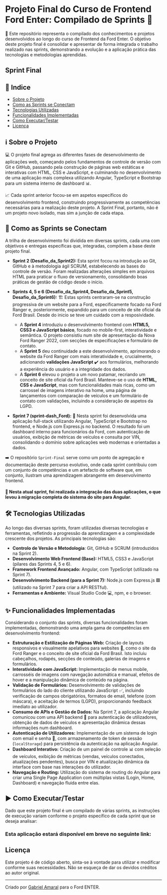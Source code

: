 #  Projeto Final do Curso de Frontend Ford Enter: Compilado de Sprints :blue_car:

:dart: Este repositório representa o compilado dos conhecimentos e projetos desenvolvidos ao longo do curso de Frontend da Ford Enter. O objetivo deste projeto final é consolidar e apresentar de forma integrada o trabalho realizado nas sprints, demonstrando a evolução e a aplicação prática das tecnologias e metodologias aprendidas.

## Sprint Final

## :scroll: Indice

- [Sobre o Projeto](#ℹ️-sobre-o-projeto)
- [Como as Sprints se Conectam](#🔗-como-as-sprints-se-conectam)
- [Tecnologias Utilizadas](#🛠️-tecnologias-utilizadas)
- [Funcionalidades Implementadas](#✨-funcionalidades-implementadas)
- [Como Executar/Testar](#▶️-como-executartestar)
- [Licença](#licença)

## ℹ️ Sobre o Projeto

:computer: O projeto final agrega as diferentes fases de desenvolvimento de aplicações web, começando pelos fundamentos de controle de versão com Git e GitHub, passando pela construção de páginas web estáticas e interativas com HTML, CSS e JavaScript, e culminando no desenvolvimento de uma aplicação mais complexa utilizando Angular, TypeScript e Bootstrap para um sistema interno de dashboard :bar_chart:.

:chart_with_upwards_trend: Cada sprint anterior focou-se em aspetos específicos do desenvolvimento frontend, construindo progressivamente as competências necessárias para a realização deste projeto. A Sprint Final, portanto, não é um projeto novo isolado, mas sim a junção de cada etapa.

## 🔗 Como as Sprints se Conectam

A trilha de desenvolvimento foi dividida em diversas sprints, cada uma com objetivos e entregas específicas que, integradas, compõem a base deste projeto final.

*   **Sprint 2 (Desafio_da_Sprint2):**  Esta sprint focou na introdução ao Git, GitHub e à metodologia ágil SCRUM, estabelecendo as bases do controle de versão. Foram realizadas alterações simples em arquivos HTML para praticar o fluxo de versionamento, consolidando boas práticas de gestão de código desde o início.

*   **Sprints 4, 5 e 6 (Desafio_da_Sprint4, Desafio_da_Sprint5, Desafio_da_Sprint6):** 🏗️ Estas sprints centraram-se na construção progressiva de um website para a Ford, especificamente focado na Ford Ranger e, posteriormente, expandido para um conceito de site oficial da Ford Brasil. Desde do inicio se teve um cuidado com a resposividade.
    *   A **Sprint 4** introduziu o desenvolvimento frontend com **HTML5, CSS3 e JavaScript básico**, focado no mobile-first, interatividade e semântica. O projeto consistiu num site de apresentação da Nova Ford Ranger 2022, com secções de especificações e formulário de contato.
    *   A **Sprint 5** deu continuidade a este desenvolvimento, aprimorando o website da Ford Ranger com mais interatividade e, crucialmente, adicionando **validações JavaScript** :heavy_check_mark: aos formulários, melhorando a experiência do usuário e a integridade dos dados.
    *   A **Sprint 6** elevou o projeto a um novo patamar, recriando um conceito de site oficial da Ford Brasil. Manteve-se o uso de **HTML, CSS e JavaScript**, mas com funcionalidades mais ricas, como um carrossel de imagens interativo na home, uma página de lançamentos com comparação de veículos e um formulário de contato com validações, incluindo a consideração de aspetos da LGPD.

*   **Sprint 7 (sprint-dash_Ford):** :rocket:  Nesta sprint foi desenvolvida uma aplicação full-stack utilizando Angular, TypeScript e Bootstrap no frontend, e Node.js com Express.js no backend. O resultado foi um dashboard interno para funcionários da Ford, com autenticação de usuários, exibição de métricas de veículos e consulta por VIN, consolidando o domínio sobre aplicações web modernas e orientadas a dados.

:arrow_right: O repositório `Sprint-Final` serve como um ponto de agregação e documentação deste percurso evolutivo, onde cada sprint contribuiu com um conjunto de competências e um artefacto de software que, em conjunto, ilustram uma aprendizagem abrangente em desenvolvimento frontend.

#### :large_blue_circle: Nesta atual sprint, foi realizada a integração das duas aplicações, o que levou à migração completa do sistema do site para Angular.

## 🛠️ Tecnologias Utilizadas

Ao longo das diversas sprints, foram utilizadas diversas tecnologias e ferramentas, refletindo a progressão da aprendizagem e a complexidade crescente dos projetos. As principais tecnologias são:

*   **Controlo de Versão e Metodologia**: Git, GitHub e SCRUM (introduzidos na Sprint 2).
*   **Desenvolvimento Web Frontend (Base):** HTML5, CSS3 e JavaScript (pilares das Sprints 4, 5 e 6).
*   **Framework Frontend Avançado:** Angular, com TypeScript (utilizado na Sprint 7).
*   **Desenvolvimento Backend (para a Sprint 7):**  Node.js com Express.js 🟩 (utilizado na Sprint 7 para criar a API RESTful).
*   **Ferramentas e Ambiente:** Visual Studio Code 💻, npm, e o browser.

## ✨ Funcionalidades Implementadas

Considerando o conjunto das sprints, diversas funcionalidades foram implementadas, demonstrando uma ampla gama de competências em desenvolvimento frontend:

*   **Estruturação e Estilização de Páginas Web:** Criação de layouts responsivos e visualmente apelativos para websites 📱, como o site da Ford Ranger e o conceito de site oficial da Ford Brasil. Isto incluiu cabeçalhos, rodapés, secções de conteúdo, galerias de imagens e formulários.
*   **Interatividade com JavaScript:** Implementação de menus mobile, carrosséis de imagens com navegação automática e manual, efeitos de hover e a manipulação dinâmica de conteúdo na página.
*   **Validação de Formulários:** Desenvolvimento de validações de formulários do lado do cliente utilizando JavaScript ✅, incluindo verificação de campos obrigatórios, formatos de email, telefone (com máscara), e aceitação de termos (LGPD), proporcionando feedback imediato ao utilizador.
*   **Consumo de APIs e Gestão de Dados:** Na Sprint 7, a aplicação Angular comunicou com uma API backend 📡 para autenticação de utilizadores, obtenção de dados de veículos e apresentação dinâmica dessas informações num dashboard.
*   **Autenticação de Utilizadores:** Implementação de um sistema de login com email e senha 🔑, com armazenamento de token de sessão (`localStorage`) para persistência da autenticação na aplicação Angular.
*   **Dashboard Interativo:** Criação de um painel de controle 📊 com seleção de veículos, exibição de métricas (vendas, veículos conectados, atualizações pendentes), busca por VIN e atualização dinâmica da interface com base nas interações do utilizador.
*   **Navegação e Routing:** Utilização do sistema de routing do Angular para criar uma Single Page Application com múltiplas vistas (Login, Home, Dashboard) e navegação fluida entre elas.

## ▶️ Como Executar/Testar

Dado que este projeto final é um compilado de várias sprints, as instruções de execução variam conforme o projeto específico de cada sprint que se deseja analisar:

### Esta aplicação estará disponível em breve no seguinte link: 

## Licença

Este projeto é de código aberto, sinta-se à vontade para utilizar e modificar conforme suas necessidades. Não se esqueça de dar os devidos créditos ao autor original.

---

Criado por [Gabriel Amaral](https://github.com/amaral-gabriel) para o Ford ENTER.

